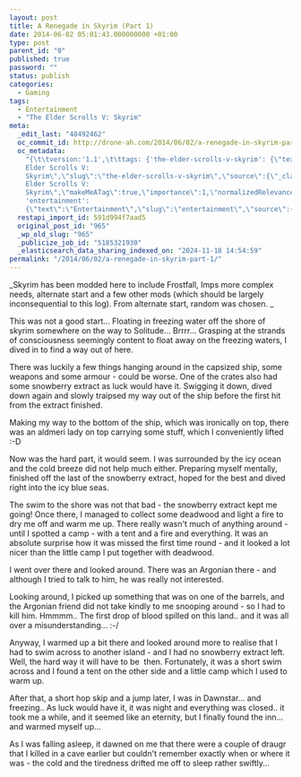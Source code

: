 ```yaml
---
layout: post
title: A Renegade in Skyrim (Part 1)
date: 2014-06-02 05:01:43.000000000 +01:00
type: post
parent_id: "0"
published: true
password: ""
status: publish
categories:
  - Gaming
tags:
  - Entertainment
  - "The Elder Scrolls V: Skyrim"
meta:
  _edit_last: "48492462"
  oc_commit_id: http://drone-ah.com/2014/06/02/a-renegade-in-skyrim-part-1/1401681705
  oc_metadata:
    "{\t\tversion:'1.1',\t\ttags: {'the-elder-scrolls-v-skyrim': {\"text\":\"The
    Elder Scrolls V:
    Skyrim\",\"slug\":\"the-elder-scrolls-v-skyrim\",\"source\":{\"_className\":\"SocialTag\",\"url\":\"http://d.opencalais.com/dochash-1/c21e3294-50df-391f-815f-ab0c1e423397/SocialTag/4\",\"subjectURL\":null,\"type\":{\"_className\":\"ArtifactType\",\"url\":\"http://s.opencalais.com/1/type/tag/SocialTag\",\"name\":\"SocialTag\"},\"name\":\"The
    Elder Scrolls V:
    Skyrim\",\"makeMeATag\":true,\"importance\":1,\"normalizedRelevance\":1},\"bucketName\":\"current\",\"bucketPlacement\":\"auto\",\"_className\":\"Tag\"},
    'entertainment':
    {\"text\":\"Entertainment\",\"slug\":\"entertainment\",\"source\":{\"_className\":\"SocialTag\",\"url\":\"http://d.opencalais.com/dochash-1/c21e3294-50df-391f-815f-ab0c1e423397/SocialTag/5\",\"subjectURL\":null,\"type\":{\"_className\":\"ArtifactType\",\"url\":\"http://s.opencalais.com/1/type/tag/SocialTag\",\"name\":\"SocialTag\"},\"name\":\"Entertainment\",\"makeMeATag\":true,\"importance\":1,\"normalizedRelevance\":1},\"bucketName\":\"current\",\"bucketPlacement\":\"auto\",\"_className\":\"Tag\"}}\t}"
  restapi_import_id: 591d994f7aad5
  original_post_id: "965"
  _wp_old_slug: "965"
  _publicize_job_id: "5185321930"
  _elasticsearch_data_sharing_indexed_on: "2024-11-18 14:54:59"
permalink: "/2014/06/02/a-renegade-in-skyrim-part-1/"
---
```


_Skyrim has been modded here to include Frostfall, Imps more complex needs,
alternate start and a few other mods (which should be largely inconsequential to
this log). From alternate start, random was chosen. _

This was not a good start\... Floating in freezing water off the shore of skyrim
somewhere on the way to Solitude\... Brrrr\... Grasping at the strands of
consciousness seemingly content to float away on the freezing waters, I dived in
to find a way out of here.

There was luckily a few things hanging around in the capsized ship, some weapons
and some armour - could be worse. One of the crates also had some snowberry
extract as luck would have it. Swigging it down, dived down again and slowly
traipsed my way out of the ship before the first hit from the extract finished.

Making my way to the bottom of the ship, which was ironically on top, there was
an aldmeri lady on top carrying some stuff, which I conveniently lifted :-D

Now was the hard part, it would seem. I was surrounded by the icy ocean and the
cold breeze did not help much either. Preparing myself mentally, finished off
the last of the snowberry extract, hoped for the best and dived right into the
icy blue seas.

The swim to the shore was not that bad - the snowberry extract kept me going!
Once there, I managed to collect some deadwood and light a fire to dry me off
and warm me up. There really wasn\'t much of anything around - until I spotted a
camp - with a tent and a fire and everything. It was an absolute surprise how it
was missed the first time round - and it looked a lot nicer than the little camp
I put together with deadwood.

I went over there and looked around. There was an Argonian there - and although
I tried to talk to him, he was really not interested.

Looking around, I picked up something that was on one of the barrels, and the
Argonian friend did not take kindly to me snooping around - so I had to kill
him. Hmmmm.. The first drop of blood spilled on this land.. and it was all over
a misunderstanding\... :-/

Anyway, I warmed up a bit there and looked around more to realise that I had to
swim across to another island - and I had no snowberry extract left. Well, the
hard way it will have to be  then. Fortunately, it was a short swim across and I
found a tent on the other side and a little camp which I used to warm up.

After that, a short hop skip and a jump later, I was in Dawnstar\... and
freezing.. As luck would have it, it was night and everything was closed.. it
took me a while, and it seemed like an eternity, but I finally found the inn\...
and warmed myself up\...

As I was falling asleep, it dawned on me that there were a couple of draugr that
I killed in a cave earlier but couldn\'t remember exactly when or where it was -
the cold and the tiredness drifted me off to sleep rather swiftly\...
